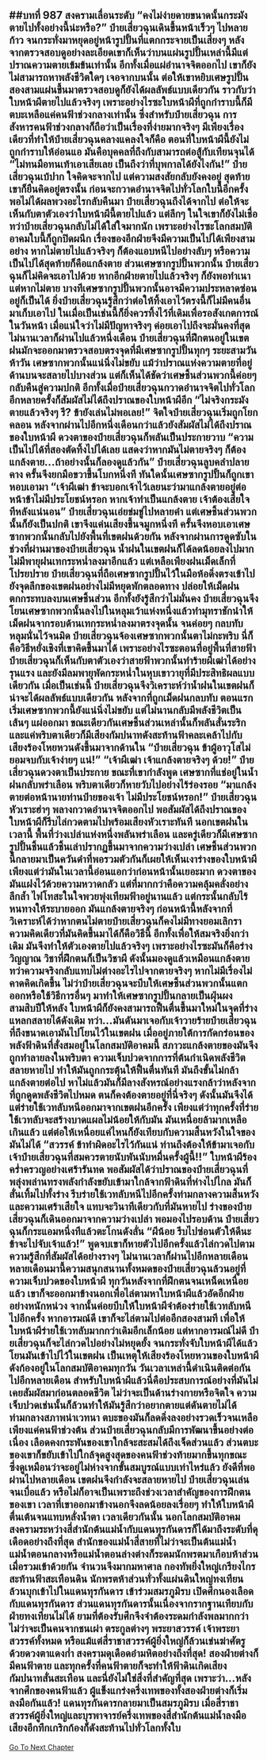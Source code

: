 ##บทที่ 987 สงครามเลื่อนระดับ
“คงไม่ง่ายดายขนาดนั้นกระมัง ตายไปทั้งอย่างนี้น่ะหรือ?” ป๋ายเสี่ยวฉุนเดินขึ้นหน้าเร็วๆ ไปหลายก้าว จนกระทั่งมาหยุดอยู่หน้ารูปปั้นที่แตกกระจายเป็นเสี่ยงๆ หลังจากตรวจสอบดูอย่างละเอียดเขาก็เห็นว่าบนแผ่นรูปปั้นเหล่านี้มีแต่ปราณความตายเข้มข้นเท่านั้น
อีกทั้งเมื่อแผ่อำนาจจิตออกไป เขาก็ยังไม่สามารถหาพลังชีวิตใดๆ เจอจากบนนั้น ต่อให้เขาหยิบเศษรูปปั้นสองสามแผ่นขึ้นมาตรวจสอบดูก็ยังได้ผลลัพธ์แบบเดียวกัน ราวกับว่าใบหน้าผีตายไปแล้วจริงๆ
เพราะอย่างไรซะใบหน้าผีที่ถูกกำราบนี้ก็มีตบะเหลือแค่คนฟ้าช่วงกลางเท่านั้น ซึ่งสำหรับป๋ายเสี่ยวฉุน การสังหารคนฟ้าช่วงกลางก็ถือว่าเป็นเรื่องที่ง่ายมากจริงๆ
มีเพียงเรื่องเดียวที่ทำให้ป๋ายเสี่ยวฉุนคลางแคลงใจก็คือ ตอนที่ใบหน้าผีนี้ยังไม่ถูกกำราบให้อ่อนแอ มันคือบุคคลที่ถึงกับสามารถต่อสู้กับเทียนจุนได้
“ไม่ทนมือทนเท้าเอาเสียเลย เป็นถึงว่าที่บุพกาลได้ยังไงกัน!” ป๋ายเสี่ยวฉุนเบ้ปาก ใจคิดจะจากไป แต่ความสงสัยกลับยังคงอยู่ สุดท้ายเขาก็ยืนคิดอยู่ตรงนั้น ก่อนจะกวาดอำนาจจิตไปทั่วโลกใบนี้อีกครั้ง พอไม่ได้ผลพวงอะไรกลับคืนมา ป๋ายเสี่ยวฉุนถึงได้จากไป
ต่อให้จะเห็นกับตาตัวเองว่าใบหน้าผีนี้ตายไปแล้ว แต่ลึกๆ ในใจเขาก็ยังไม่เชื่อ ทว่าป๋ายเสี่ยวฉุนกลับไม่ได้ใส่ใจมากนัก เพราะอย่างไรซะโลกสมบัติอาคมใบนี้ก็ถูกปิดผนึก เรื่องของอีกฝ่ายจึงมีความเป็นไปได้เพียงสามอย่าง หากไม่ตายไปแล้วจริงๆ ก็ต้องแอบหนีไปอย่างลับๆ หรือความเป็นไปได้สุดท้ายก็คือแกล้งตาย
ส่วนเศษซากรูปปั้นพวกนั้น ป๋ายเสี่ยวฉุนก็ไม่คิดจะเอาไปด้วย หากอีกฝ่ายตายไปแล้วจริงๆ ก็ยังพอทำเนา แต่หากไม่ตาย บางทีเศษซากรูปปั้นพวกนั้นอาจมีความประหลาดซ่อนอยู่ก็เป็นได้ ยิ่งป๋ายเสี่ยวฉุนรู้สึกว่าต่อให้ทิ้งเอาไว้ตรงนี้ก็ไม่มีคนอื่นมาเก็บเอาไป ในเมื่อเป็นเช่นนี้ก็ยิ่งควรทิ้งไว้ที่เดิมเพื่อรอสังเกตการณ์ในวันหน้า เมื่อแน่ใจว่าไม่มีปัญหาจริงๆ ค่อยเอาไปถึงจะมั่นคงที่สุด
ไม่นานเวลาก็ผ่านไปแล้วหนึ่งเดือน ป๋ายเสี่ยวฉุนที่ฝึกตนอยู่ในเขตฝนมักจะออกมาตรวจสอบตรงจุดที่มีเศษซากรูปปั้นทุกๆ ระยะสามวันห้าวัน
เศษซากพวกนั้นแน่นิ่งไม่ขยับ แม้ว่าปราณแห่งความตายที่อยู่ด้านบนจะสลายไปบางส่วน แต่ก็เห็นได้ชัดว่าเศษชิ้นส่วนพวกนี้ค่อยๆ กลับคืนสู่ความปกติ อีกทั้งเมื่อป๋ายเสี่ยวฉุนกวาดอำนาจจิตไปทั่วโลกอีกหลายครั้งก็สัมผัสไม่ได้ถึงปราณของใบหน้าผีอีก
“ไม่จริงกระมัง ตายแล้วจริงๆ รึ? ข้ายังเล่นไม่พอเลย!” จิตใจป๋ายเสี่ยวฉุนเริ่มถูกโยกคลอน หลังจากผ่านไปอีกหนึ่งเดือนกว่าแล้วยังสัมผัสไม่ได้ถึงปราณของใบหน้าผี ดวงตาของป๋ายเสี่ยวฉุนก็พลันเป็นประกายวาบ
“ความเป็นไปได้ที่สองตัดทิ้งไปได้เลย แสดงว่าหากมันไม่ตายจริงๆ ก็ต้องแกล้งตาย...ถ้าอย่างนั้นก็ลองดูแล้วกัน” ป๋ายเสี่ยวฉุนลูบคลำปลายคาง ครั้นจึงยกมือขวาขึ้นโบกหนึ่งที ทันใดนั้นเศษซากรูปปั้นก็ถูกเขาหอบเอามา
“เจ้าผีเฒ่า ข้าจะบอกเจ้าไว้เลยนะว่ามาแกล้งตายอยู่ต่อหน้าข้าไม่มีประโยชน์หรอก หากเจ้าทำเป็นแกล้งตาย เจ้าต้องเสียใจทีหลังแน่นอน” ป๋ายเสี่ยวฉุนเอ่ยข่มขู่ไปหลายคำ แต่เศษชิ้นส่วนพวกนั้นก็ยังเป็นปกติ เขาจึงแค่นเสียงขึ้นจมูกหนึ่งที ครั้นจึงหอบเอาเศษซากพวกนั้นกลับไปยังพื้นที่เขตฝนด้วยกัน
หลังจากผ่านการดูดซับในช่วงที่ผ่านมาของป๋ายเสี่ยวฉุน น้ำฝนในเขตฝนก็ได้ลดน้อยลงไปมาก ไม่มีพายุฝนเทกระหน่ำลงมาอีกแล้ว แต่เหลือเพียงฝนเม็ดเล็กที่โปรยปราย ป๋ายเสี่ยวฉุนที่ถือเศษซากรูปปั้นไว้ในมือห้อดิ่งตรงเข้าไปยังจุดลึกของเขตฝนอย่างไม่มีหยุดพักตลอดทาง
ปล่อยให้เม็ดฝนตกกระทบลงบนเศษชิ้นส่วน อีกทั้งยังรู้สึกว่าไม่มั่นคง ป๋ายเสี่ยวฉุนจึงโยนเศษซากพวกนั้นลงไปในหลุมเว้าแห่งหนึ่งแล้วทำมุทราชักนำให้เม็ดฝนจากรอบด้านเทกระหน่ำลงมาตรงจุดนั้น จนค่อยๆ กลบทับหลุมนั่นไว้จนมิด
ป๋ายเสี่ยวฉุนจ้องเศษซากพวกนั้นตาไม่กะพริบ นี่ก็คือวิธีหยั่งเชิงที่เขาคิดขึ้นมาได้ เพราะอย่างไรซะตอนที่อยู่พื้นที่สายฟ้า ป๋ายเสี่ยวฉุนก็เห็นกับตาตัวเองว่าสายฟ้าพวกนั้นทำร้ายผีเฒ่าได้อย่างรุนแรง
และยังมีลมพายุพัดกระหน่ำในหุบเขาวายุที่มีประสิทธิผลแบบเดียวกัน เมื่อเป็นเช่นนี้ ป๋ายเสี่ยวฉุนจึงวิเคราะห์ว่าน้ำฝนในเขตฝนก็น่าจะได้ผลลัพธ์แบบเดียวกัน
หลังจากที่ถูกเม็ดฝนกลบทับ ตอนแรกเริ่มเศษซากพวกนี้ยังแน่นิ่งไม่ขยับ แต่ไม่นานกลับมีพลังชีวิตเป็นเส้นๆ แผ่ออกมา ขณะเดียวกันเศษชิ้นส่วนเหล่านั้นก็พลันสั่นระริก และแค่พริบตาเดียวก็มีเสียงกัมปนาทดังสะท้านฟ้าคละเคล้าไปกับเสียงร้องโหยหวนดังขึ้นมาจากด้านใน
“ป๋ายเสี่ยวฉุน ข้าผู้อาวุโสไม่ยอมจบกับเจ้าง่ายๆ แน่!”
“เจ้าผีเฒ่า เจ้าแกล้งตายจริงๆ ด้วย!” ป๋ายเสี่ยวฉุนดวงตาเป็นประกาย ขณะที่เขากำลังพูด เศษซากที่แช่อยู่ในน้ำฝนกลับพร่าเลือน พริบตาเดียวก็หายวับไปอย่างไร้ร่องรอย
“มาแกล้งตายต่อหน้านายท่านป๋ายของเจ้า ไม่มีประโยชน์หรอก!” ป๋ายเสี่ยวฉุนหัวเราะฮ่าๆ พลางกวาดอำนาจจิตออกไป พอสัมผัสได้ถึงปราณของใบหน้าผีก็รีบไล่กวดตามไปพร้อมเสียงหัวเราะทันที
นอกเขตฝนในเวลานี้ พื้นที่ว่างเปล่าแห่งหนึ่งพลันพร่าเลือน และครู่เดียวก็มีเศษซากรูปปั้นชิ้นแล้วชิ้นเล่าปรากฏขึ้นมาจากความว่างเปล่า เศษชิ้นส่วนพวกนี้กลายมาเป็นควันดำที่พอรวมตัวกันก็เผยให้เห็นเงาร่างของใบหน้าผี
เพียงแต่ว่ามันในเวลานี้อ่อนแอกว่าก่อนหน้านั้นเยอะมาก ดวงตาของมันแฝงไว้ด้วยความหวาดกลัว แต่ที่มากกว่าคือความคลุ้มคลั่งอย่างลึกล้ำ ไฟโทสะในใจพวยพุ่งเทียมฟ้าอยู่นานแล้ว แต่กระนั้นกลับไร้หนทางให้ระบายออก
มันแกล้งตายจริงๆ ก่อนหน้านี้หลังจากที่วิเคราะห์ได้ว่าหากตนไม่ตายป๋ายเสี่ยวฉุนก็คงไม่มีทางยอมเลิกรา ความคิดเดียวที่มันคิดขึ้นมาได้ก็คือวิธีนี้ อีกทั้งเพื่อให้สมจริงยิ่งกว่าเดิม มันจึงทำให้ตัวเองตายไปแล้วจริงๆ เพราะอย่างไรซะมันก็คือร่างวิญญาณ วิชาที่ฝึกตนก็เป็นวิชาผี ดังนั้นมองดูแล้วเหมือนแกล้งตาย ทว่าความจริงกลับแทบไม่ต่างอะไรไปจากตายจริงๆ
หากไม่มีเรื่องไม่คาดคิดเกิดขึ้น ไม่ว่าป๋ายเสี่ยวฉุนจะบีบให้เศษชิ้นส่วนพวกนั้นแตกออกหรือใช้วิธีการอื่นๆ มาทำให้เศษซากรูปปั้นกลายเป็นฝุ่นผง สามสิบปีให้หลัง ใบหน้าผีก็ยังคงสามารถฟื้นตื่นขึ้นมาใหม่ในจุดที่ร่างแหลกสลายได้ดังเดิม
ทว่า...มันดันมาเจอกับเจ้าวายร้ายป๋ายเสี่ยวฉุนที่ถึงขนาดเอามันไปโยนไว้ในเขตฝน เมื่ออยู่ภายใต้การกัดกร่อนของพลังฟ้าดินที่สั่งสมอยู่ในโลกสมบัติอาคมนี้ สภาวะแกล้งตายของมันจึงถูกทำลายลงในพริบตา ความเจ็บปวดจากการที่ต้นกำเนิดพลังชีวิตสลายหายไป ทำให้มันถูกกระตุ้นให้ฟื้นตื่นทันที
มันถึงขั้นไม่กล้าแกล้งตายต่อไป หาไม่แล้วมันก็มีลางสังหรณ์อย่างแรงกล้าว่าหลังจากที่ถูกดูดพลังชีวิตไปหมด ตนก็คงต้องตายอยู่ที่นี่จริงๆ
ดังนั้นมันจึงได้แต่ร่ายใช้เวทลับหนีออกมาจากเขตฝนอีกครั้ง เพียงแต่ว่าทุกครั้งที่ร่ายใช้เวทลับจะสร้างบาดแผลไม่น้อยให้กับมัน มันเหนื่อยล้ามากเหลือเกินแล้ว แต่ต่อให้เหนื่อยแค่ไหนก็ยังเทียบกับความสิ้นหวังในใจของมันไม่ได้
“สวรรค์ ข้าทำผิดอะไรไว้กันแน่ ท่านถึงต้องให้ข้ามาเจอกับเจ้าป๋ายเสี่ยวฉุนที่สมควรตายนับพันนับหมื่นครั้งผู้นี้!!” ใบหน้าผีร้องคร่ำครวญอย่างเศร้ารันทด พอสัมผัสได้ว่าปราณของป๋ายเสี่ยวฉุนที่พลุ่งพล่านทรงพลังกำลังขยับเข้ามาใกล้จากฟ้าดินที่ห่างไปไกล มันก็สั่นเทิ้มไปทั้งร่าง รีบร่ายใช้เวทลับหนีไปอีกครั้งท่ามกลางความสิ้นหวังและความเศร้าเสียใจ
แทบจะวินาทีเดียวกับที่มันหายไป ร่างของป๋ายเสี่ยวฉุนก็เดินออกมาจากความว่างเปล่า พอมองไปรอบด้าน ป๋ายเสี่ยวฉุนก็กระแอมหนึ่งทีแล้วตะโกนดังลั่น
“ผีน้อย รีบไปซ่อนตัวให้ดีนะ ข้าจะไปจับเจ้าแล้ว!” พูดจบเขาก็หายตัวไปอีกครั้งแล้วไล่กวดไปตามความรู้สึกที่สัมผัสได้อย่างรางๆ
ไม่นานเวลาก็ผ่านไปอีกหลายเดือน หลายเดือนมานี้ความสนุกสนานทั้งหมดของป๋ายเสี่ยวฉุนล้วนอยู่ที่ความเจ็บปวดของใบหน้าผี
ทุกวันหลังจากที่ฝึกตนจนเหน็ดเหนื่อยแล้ว เขาก็จะออกมาข้างนอกเพื่อไล่ตามหาใบหน้าผีแล้วอัดอีกฝ่ายอย่างหนักหน่วง จากนั้นค่อยบีบให้ใบหน้าผีจำต้องร่ายใช้เวทลับหนีไปอีกครั้ง หากอารมณ์ดี เขาก็จะไล่ตามไปต่ออีกสองสามที เพื่อให้ใบหน้าผีร่ายใช้เวทลับมากกว่าเดิมอีกเล็กน้อย
แต่หากอารมณ์ไม่ดี ป๋ายเสี่ยวฉุนก็จะไล่กวดไปอย่างไม่หยุดยั้ง จนกระทั่งจับใบหน้าผีได้แล้วโยนมันเข้าไปไว้ในเขตฝน เป็นเหตุให้เสียงร้องโหยหวนของใบหน้าผีดังก้องอยู่ในโลกสมบัติอาคมทุกวัน
วันเวลาเหล่านี้ดำเนินติดต่อกันไปอีกหลายเดือน สำหรับใบหน้าผีแล้วนี่คือประสบการณ์อย่างที่มันไม่เคยสัมผัสมาก่อนตลอดชีวิต ไม่ว่าจะเป็นด้านร่างกายหรือจิตใจ ความเจ็บปวดเช่นนั้นก็ล้วนทำให้มันรู้สึกว่าอยากตายแต่ดันตายไม่ได้
ท่ามกลางสภาพน่าเวทนา ตบะของมันก็ลดดิ่งลงอย่างรวดเร็วจนเหลือเพียงแค่คนฟ้าช่วงต้น
ส่วนป๋ายเสี่ยวฉุนกลับมีการพัฒนาขึ้นอย่างต่อเนื่อง เลือดคงกระพันของเขาใกล้จะสะสมได้ถึงเจ็ดส่วนแล้ว ส่วนตบะของเขาก็ขยับเข้าไปใกล้จุดสูงสุดของคนฟ้าช่วงท้ายมากขึ้นทุกขณะ ซึ่งดูเหมือนว่าจะอยู่ไม่ห่างจากขั้นสมบูรณ์แบบเท่าไหร่แล้ว
ยังดีที่พอผ่านไปหลายเดือน เขตฝนจึงกำลังจะสลายหายไป ป๋ายเสี่ยวฉุนเล่นจนเบื่อแล้ว หรือไม่ก็อาจเป็นเพราะถึงช่วงเวลาสำคัญของการฝึกตนของเขา เวลาที่เขาออกมาข้างนอกจึงลดน้อยลงเรื่อยๆ ทำให้ใบหน้าผีตื่นเต้นจนแทบหลั่งน้ำตา
เวลาเดียวกันนั้น นอกโลกสมบัติอาคม สงครามระหว่างสี่สำนักต้นแม่น้ำกับแดนทุรกันดารก็ได้มาถึงระดับที่ดุเดือดอย่างถึงที่สุด สำนักของแม่น้ำสี่สายที่ไม่ว่าจะเป็นต้นแม่น้ำ แม่น้ำตอนกลางหรือแม่น้ำตอนล่างต่างก็ระดมนักพรตมาเกือบห้าส่วน เมื่อรวมเข้าด้วยกัน จำนวนจึงมากมหาศาล กองทัพยิ่งใหญ่เกรียงไกร สะท้านฟ้าสะเทือนดิน
นักพรตห้าส่วนทั่วทั้งแผ่นดินใหญ่ทงเทียนล้วนบุกเข้าไปในแดนทุรกันดาร เข้าร่วมสมรภูมิรบ เปิดศึกนองเลือดกับแดนทุรกันดาร ส่วนแดนทุรกันดารนั้นเนื่องจากรากฐานเทียบกับฝ่ายทงเทียนไม่ได้ ยามที่ต้องรับศึกจึงจำต้องระดมกำลังพลมากกว่า ไม่ว่าจะเป็นคนจากชนเผ่า ตระกูลต่างๆ พระยาสวรรค์ เจ้าพระยาสวรรค์ทั้งหมด หรือแม้แต่สี่ราชาสวรรค์ผู้ยิ่งใหญ่ก็ล้วนเข่นฆ่าศัตรูด้วยดวงตาแดงก่ำ
สงครามดุเดือดอำมหิตอย่างถึงที่สุด!
สองฝ่ายต่างก็มีคนฟ้าตาย และทุกครั้งที่คนฟ้าตายก็จะทำให้ฟ้าดินเกิดเสียงกัมปนาทสั่นสะเทือน และนี่ยังไม่ใช่สิ่งที่สำคัญที่สุด เพราะว่า...หลังจากศึกของคนฟ้าแล้ว ผู้แข็งแกร่งครึ่งเทพของทั้งสองฝ่ายต่างก็เริ่มลงมือกันแล้ว!
แดนทุรกันดารกลายมาเป็นสมรภูมิรบ เมื่อสี่ราชาสวรรค์ผู้ยิ่งใหญ่และบุรพาจารย์ครึ่งเทพของสี่สำนักต้นแม่น้ำลงมือ เสียงอึกทึกเกริกก้องก็ดังสะท้านไปทั่วโลกทั้งใบ
------


[Go To Next Chapter]( ./134.md)